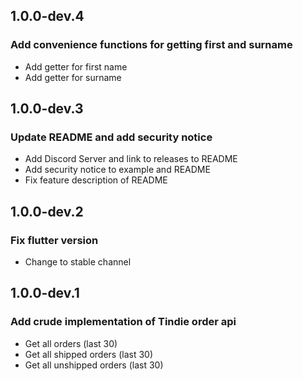 ## 1.0.0-dev.4

### Add convenience functions for getting first and surname
 - Add getter for first name
 - Add getter for surname

## 1.0.0-dev.3

### Update README and add security notice
 - Add Discord Server and link to releases to README
 - Add security notice to example and README
 - Fix feature description of README

## 1.0.0-dev.2

### Fix flutter version
 - Change to stable channel

## 1.0.0-dev.1

### Add crude implementation of Tindie order api
 - Get all orders (last 30)
 - Get all shipped orders (last 30)
 - Get all unshipped orders (last 30)
